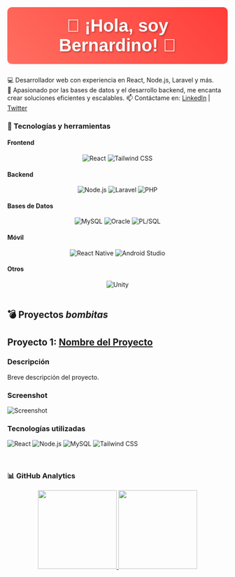 <h1 style="font-family: 'Arial', sans-serif; font-size: 40px; font-weight: bold; text-align: center; background: linear-gradient(45deg, #FF6F61, #FF3D39); color: white; padding: 20px; border-radius: 10px; text-shadow: 2px 2px 4px rgba(0, 0, 0, 0.3);">
  🚀 ¡Hola, soy Bernardino! 👋
</h1>

💻 Desarrollador web con experiencia en React, Node.js, Laravel y más.  
🚀 Apasionado por las bases de datos y el desarrollo backend, me encanta crear soluciones eficientes y escalables.
📫 Contáctame en: [LinkedIn](https://www.linkedin.com/in/tuusuario/) | [Twitter](https://twitter.com/tuusuario)  


### 🚀 Tecnologías y herramientas  
<div style="max-width: 700px;">
  <!-- Frontend -->
  <h4>Frontend</h4>
  <div style="display: flex; flex-wrap: wrap; justify-content: space-between;">
    <div style="flex: 1 1 45%; text-align: center;">
      <img src="https://img.shields.io/badge/-React-61DAFB?style=flat&logo=React&logoColor=white" alt="React"/>
      <img src="https://img.shields.io/badge/-Tailwind%20CSS-38B2AC?style=flat&logo=Tailwind%20CSS&logoColor=white" alt="Tailwind CSS"/>
    </div>
  </div>

  <!-- Backend -->
  <h4>Backend</h4>
  <div style="display: flex; flex-wrap: wrap; justify-content: space-between;">
    <div style="flex: 1 1 45%; text-align: center;">
      <img src="https://img.shields.io/badge/-Node.js-339933?style=flat&logo=node.js&logoColor=white" alt="Node.js"/>
      <img src="https://img.shields.io/badge/-Laravel-EF4135?style=flat&logo=Laravel&logoColor=white" alt="Laravel"/>
      <img src="https://img.shields.io/badge/-PHP-777BB4?style=flat&logo=PHP&logoColor=white" alt="PHP"/>
    </div>
  </div>

  <!-- Bases de Datos -->
  <h4>Bases de Datos</h4>
  <div style="display: flex; flex-wrap: wrap; justify-content: space-between;">
    <div style="flex: 1 1 45%; text-align: center;">
      <img src="https://img.shields.io/badge/-MySQL-4479A1?style=flat&logo=MySQL&logoColor=white" alt="MySQL"/>
      <img src="https://img.shields.io/badge/-Oracle-F80000?style=flat&logo=Oracle&logoColor=white" alt="Oracle"/>
      <img src="https://img.shields.io/badge/-PL%2FSQL-F80000?style=flat&logo=Oracle&logoColor=white" alt="PL/SQL"/>
    </div>
  </div>

  <!-- Móvil -->
  <h4>Móvil</h4>
  <div style="display: flex; flex-wrap: wrap; justify-content: space-between;">
    <div style="flex: 1 1 45%; text-align: center;">
      <img src="https://img.shields.io/badge/-React%20Native-61DAFB?style=flat&logo=React%20Native&logoColor=white" alt="React Native"/>
      <img src="https://img.shields.io/badge/-Android%20Studio-3DDC84?style=flat&logo=Android%20Studio&logoColor=white" alt="Android Studio"/>
    </div>
  </div>

  <!-- Otros -->
  <h4>Otros</h4>
  <div style="display: flex; flex-wrap: wrap; justify-content: space-between;">
    <div style="flex: 1 1 45%; text-align: center;">
      <img src="https://img.shields.io/badge/-Unity-000000?style=flat&logo=Unity&logoColor=white" alt="Unity"/>
    </div>
  </div>
</div>


<br>

## 💣 Proyectos *bombitas* 

## Proyecto 1: [Nombre del Proyecto](https://github.com/BERCHNARD10/UTHH_PRY)

### Descripción
Breve descripción del proyecto.

### Screenshot
![Screenshot](https://github.com/BERCHNARD10/UTHH_PRY/screenshot.png)  <!-- Reemplaza con la URL de tu captura de pantalla -->

### Tecnologías utilizadas
![React](https://img.shields.io/badge/-React-61DAFB?style=flat&logo=React&logoColor=white) 
![Node.js](https://img.shields.io/badge/-Node.js-339933?style=flat&logo=node.js&logoColor=white) 
![MySQL](https://img.shields.io/badge/-MySQL-4479A1?style=flat&logo=MySQL&logoColor=white) 
![Tailwind CSS](https://img.shields.io/badge/-Tailwind%20CSS-38B2AC?style=flat&logo=Tailwind%20CSS&logoColor=white)  


<br>

### 📊 GitHub Analytics

<p align="center">
<a href="https://github.com/BERCHNARD10">
  <img height="180em" src="https://github-readme-stats-eight-theta.vercel.app/api?username=BERCHNARD10&show_icons=true&theme=algolia&include_all_commits=true&count_private=true"/>
  <img height="180em" src="https://github-readme-stats-eight-theta.vercel.app/api/top-langs/?username=BERCHNARD10&layout=compact&langs_count=8&theme=algolia"/>
</a>
</p>


